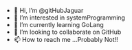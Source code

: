 - 👋 Hi, I’m @gitHubJaguar
- 👀 I’m interested in systemProgramming
- 🌱 I’m currently learning GoLang
- 💞️ I’m looking to collaborate on GitHub
- 📫 How to reach me ...Probably Not!!

<!---
gitHubJaguar/gitHubJaguar is a ✨ special ✨ repository because its `README.md` (this file) appears on your GitHub profile.
You can click the Preview link to take a look at your changes.
---
